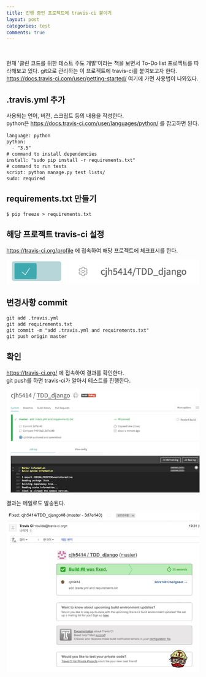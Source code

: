 ```yaml
---
title: 진행 중인 프로젝트에 travis-ci 붙이기
layout: post
categories: test
comments: true
---
```


<br>  

현재 '클린 코드를 위한 테스트 주도 개발'이라는 책을 보면서 To-Do list 프로젝트를 따라해보고 있다.
git으로 관리하는 이 프로젝트에 travis-ci를 붙여보고자 한다.  
<https://docs.travis-ci.com/user/getting-started/> 여기에 가면 사용법이 나와있다.


## .travis.yml 추가  

사용되는 언어, 버전, 스크립트 등의 내용을 작성한다.  
python은 <https://docs.travis-ci.com/user/languages/python/> 를 참고하면 된다.

```
language: python
python:
  - "3.5"
# command to install dependencies
install: "sudo pip install -r requirements.txt"
# command to run tests
script: python manage.py test lists/
sudo: required
```   

## requirements.txt 만들기  

```
$ pip freeze > requirements.txt
```  

## 해당 프로젝트 travis-ci 설정  

<https://travis-ci.org/profile> 에 접속하여 해당 프로젝트에 체크표시를 한다.    

![travis-ci](/images/travis-ci/project-travis.png)

## 변경사항 commit  

```
git add .travis.yml
git add requirements.txt
git commit -m "add .travis.yml and requirements.txt"
git push origin master
```

## 확인  
<https://travis-ci.org/> 에 접속하여 결과를 확인한다.  
git push를 하면 travis-ci가 알아서 테스트를 진행한다.   


![travis-ci](/images/travis-ci/project-travis-result.png)

결과는 메일로도 발송된다.  

![travis-ci](/images/travis-ci/project-travis-email.png)

